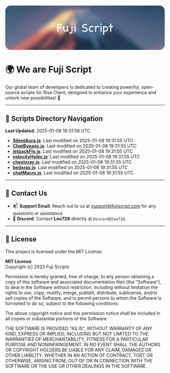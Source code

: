 ![Banner](.github/b.webp)

# 🌍 **We are Fuji Script**

Our global team of developers is dedicated to creating powerful, open-source scripts for Rise Client, designed to enhance your experience and unlock new possibilities! 🌟

---
<!-- SCRIPTS_NAVIGATION_START -->
## 📂 **Scripts Directory Navigation**

**Last Updated**: 2025-01-08 19:31:58 UTC

- **[SilentAura.js](scripts/SilentAura.js)**: Last modified on 2025-01-08 19:31:55 UTC
- **[ChatBypass.js](scripts/ChatBypass.js)**: Last modified on 2025-01-08 19:31:55 UTC
- **[jetpackFly.js](scripts/jetpackFly.js)**: Last modified on 2025-01-08 19:31:55 UTC
- **[velocityHylex.js](scripts/velocityHylex.js)**: Last modified on 2025-01-08 19:31:55 UTC
- **[chestxray.js](scripts/chestxray.js)**: Last modified on 2025-01-08 19:31:55 UTC
- **[bedxray.js](scripts/bedxray.js)**: Last modified on 2025-01-08 19:31:55 UTC
- **[chatMacro.js](scripts/chatMacro.js)**: Last modified on 2025-01-08 19:31:55 UTC

<!-- SCRIPTS_NAVIGATION_END -->

---

## 💬 **Contact Us**  
- 📬 **Support Email**: Reach out to us at [support@fujiscript.com](mailto:support@fujiscript.com) for any questions or assistance.  
- 💬 **Discord**: Contact **Leo728** directly at `Discord@leo728`.

---

## 📜 **License**

This project is licensed under the MIT License.  

**MIT License**  
Copyright (c) 2023 Fuji Scripts  

Permission is hereby granted, free of charge, to any person obtaining a copy of this software and associated documentation files (the "Software"), to deal in the Software without restriction, including without limitation the rights to use, copy, modify, merge, publish, distribute, sublicense, and/or sell copies of the Software, and to permit persons to whom the Software is furnished to do so, subject to the following conditions:  

The above copyright notice and this permission notice shall be included in all copies or substantial portions of the Software.  

THE SOFTWARE IS PROVIDED "AS IS", WITHOUT WARRANTY OF ANY KIND, EXPRESS OR IMPLIED, INCLUDING BUT NOT LIMITED TO THE WARRANTIES OF MERCHANTABILITY, FITNESS FOR A PARTICULAR PURPOSE AND NONINFRINGEMENT. IN NO EVENT SHALL THE AUTHORS OR COPYRIGHT HOLDERS BE LIABLE FOR ANY CLAIM, DAMAGES OR OTHER LIABILITY, WHETHER IN AN ACTION OF CONTRACT, TORT OR OTHERWISE, ARISING FROM, OUT OF OR IN CONNECTION WITH THE SOFTWARE OR THE USE OR OTHER DEALINGS IN THE SOFTWARE.  
